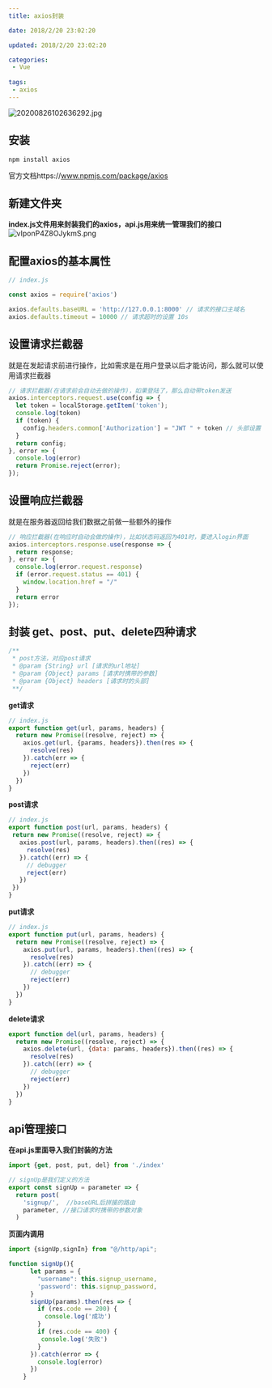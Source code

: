 ```yaml
---
title: axios封装

date: 2018/2/20 23:02:20

updated: 2018/2/20 23:02:20

categories:
 - Vue
 
tags:
 - axios
---
```

![20200826102636292.jpg](https://i.loli.net/2021/02/01/mGWJefdCR9EaIlk.jpg)


## 安装 
```npm install axios```

官方文档https://www.npmjs.com/package/axios

## 新建文件夹
**index.js文件用来封装我们的axios，api.js用来统一管理我们的接口**
![vIponP4Z8OJykmS.png](https://i.loli.net/2021/03/19/U6ctj4G5WdIlHPf.png)

## 配置axios的基本属性
```javascript
// index.js

const axios = require('axios')

axios.defaults.baseURL = 'http://127.0.0.1:8000' // 请求的接口主域名
axios.defaults.timeout = 10000 // 请求超时的设置 10s
```
## 设置请求拦截器

就是在发起请求前进行操作，比如需求是在用户登录以后才能访问，那么就可以使用请求拦截器
```javascript
// 请求拦截器(在请求前会自动去做的操作)，如果登陆了，那么自动带token发送
axios.interceptors.request.use(config => {
  let token = localStorage.getItem('token');
  console.log(token)
  if (token) {
    config.headers.common['Authorization'] = "JWT " + token // 头部设置
  }
  return config;
}, error => {
  console.log(error)
  return Promise.reject(error);
});
```

## 设置响应拦截器
就是在服务器返回给我们数据之前做一些额外的操作
```javascript
// 响应拦截器(在响应时自动会做的操作)，比如状态码返回为401时，要进入login界面
axios.interceptors.response.use(response => {
  return response;
}, error => {
  console.log(error.request.response)
  if (error.request.status == 401) {
    window.location.href = "/"
  }
  return error
});
```
## 封装 get、post、put、delete四种请求
```css
/**
 * post方法，对应post请求
 * @param {String} url [请求的url地址]
 * @param {Object} params [请求时携带的参数]
 * @param {Object} headers [请求时的头部]
 **/

```
**get请求**
```javascript
// index.js
export function get(url, params, headers) {
  return new Promise((resolve, reject) => {
    axios.get(url, {params, headers}).then(res => {
      resolve(res)
    }).catch(err => {
      reject(err)
    })
  })
}
```   
**post请求**
 ```javascript
// index.js
export function post(url, params, headers) {
  return new Promise((resolve, reject) => {
    axios.post(url, params, headers).then((res) => {
      resolve(res)
    }).catch((err) => {
      // debugger
      reject(err)
    })
  })
}
```
**put请求**
```javascript
// index.js
export function put(url, params, headers) {
  return new Promise((resolve, reject) => {
    axios.put(url, params, headers).then((res) => {
      resolve(res)
    }).catch((err) => {
      // debugger
      reject(err)
    })
  })
}
```
**delete请求**
```javascript
export function del(url, params, headers) {
  return new Promise((resolve, reject) => {
    axios.delete(url, {data: params, headers}).then((res) => {
      resolve(res)
    }).catch((err) => {
      // debugger
      reject(err)
    })
  })
}
```
## api管理接口
**在api.js里面导入我们封装的方法**
```javascript
import {get, post, put, del} from './index'
```
```js
// signUp是我们定义的方法
export const signUp = parameter => {
  return post(
    'signup/',  //baseURL后拼接的路由 
    parameter, //接口请求时携带的参数对象
  )
```
**页面内调用**
```js
import {signUp,signIn} from "@/http/api";

function signUp(){
      let params = {
        "username": this.signup_username,
        'password': this.signup_password,
      }
      signUp(params).then(res => {
        if (res.code == 200) {
          console.log('成功')
        }
        if (res.code == 400) {
         console.log('失败')
        }
      }).catch(error => {
        console.log(error)
      })
    }
```
